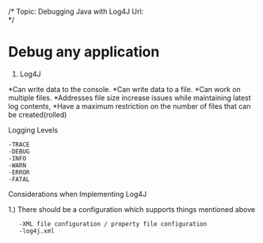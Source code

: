 /*
Topic: Debugging Java with Log4J
Url:   
*/

Debug any application
=======================================================

1) Log4J

*Can write data to the console.
*Can write data to a file.
*Can work on multiple files.
*Addresses file size increase issues while maintaining latest log contents,
*Have a maximum restriction on the number of files that can be created(rolled)


   Logging Levels

    -TRACE
    -DEBUG
    -INFO
    -WARN
    -ERROR
    -FATAL


Considerations when Implementing Log4J

  1.) There should be a configuration which supports things mentioned above
      
       -XML file configuration / property file configuration
       -log4j.xml

